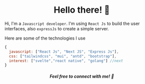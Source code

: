   
<h1 align='center'>Hello there! 👋</h1>

Hi, I'm a `Javascript developer`. I'm using `React Js` to build the user interfaces, also `expressJs` to create a simple server. 

Here are some of the technologies I use
```js
{
  javascript: ["React Js", "Next JS", "Express Js"],
  css: ["tailwindcss", "mui", "antd", "bootstrap"],
  interest: ["svelte","react native", "golang"] //next
}
```


<h5 align='center'>Feel free to connect with me! 👋</h5>
